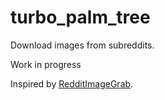 # turbo_palm_tree

Download images from subreddits.

Work in progress

Inspired by [RedditImageGrab](https://github.com/jtara1/RedditImageGrab).
